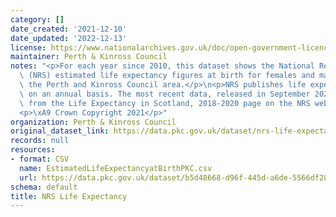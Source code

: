```yaml
---
category: []
date_created: '2021-12-10'
date_updated: '2022-12-13'
license: https://www.nationalarchives.gov.uk/doc/open-government-licence/version/3/
maintainer: Perth & Kinross Council
notes: "<p>For each year since 2010, this dataset shows the National Records of Scotland\
  \ (NRS) estimated life expectancy figures at birth for females and males within\
  \ the Perth and Kinross Council area.</p>\n<p>NRS publishes life expectancy estimates\
  \ on an annual basis. The most recent data, released in September 2021, are sourced\
  \ from the Life Expectancy in Scotland, 2018-2020 page on the NRS website.</p>\n\
  <p>\xA9 Crown Copyright 2021</p>"
organization: Perth & Kinross Council
original_dataset_link: https://data.pkc.gov.uk/dataset/nrs-life-expectancy
records: null
resources:
- format: CSV
  name: EstimatedLifeExpectancyatBirthPKC.csv
  url: https://data.pkc.gov.uk/dataset/b5d48668-d96f-445d-a6de-5566df2810f2/resource/770894e3-402c-42a6-9ad9-0cb67fe9bea8/download/estimatedlifeexpectancyatbirthpkc.csv
schema: default
title: NRS Life Expectancy
---
```

